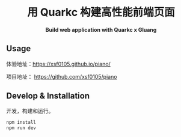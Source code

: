 <div align="center">

<h1>用 Quarkc 构建高性能前端页面</h1>
<h4>Build web application with Quarkc x Gluang</h4>
</div>

## Usage

体验地址：https://xsf0105.github.io/piano/

项目地址： https://github.com/xsf0105/piano

## Develop & Installation

开发，构建和运行。

```bash
npm install
npm run dev
```